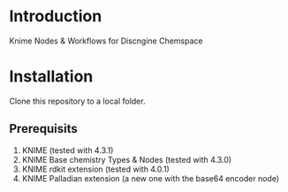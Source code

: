 # Introduction
Knime Nodes &amp; Workflows for Discngine Chemspace

# Installation

Clone this repository to a local folder. 

## Prerequisits

1. KNIME (tested with 4.3.1)
2. KNIME Base chemistry Types & Nodes (tested with 4.3.0)
3. KNIME rdkit extension (tested with 4.0.1)
4. KNIME Palladian extension (a new one with the base64 encoder node)
